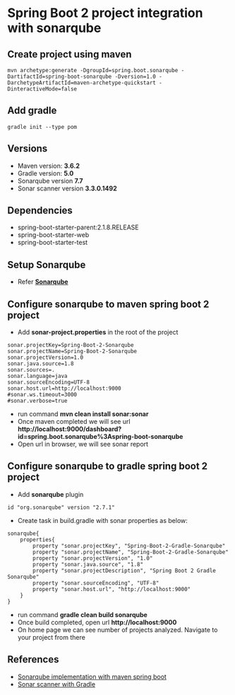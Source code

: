 # Spring Boot 2 project integration with sonarqube

## Create project using maven
```
mvn archetype:generate -DgroupId=spring.boot.sonarqube -DartifactId=spring-boot-sonarqube -Dversion=1.0 -DarchetypeArtifactId=maven-archetype-quickstart -DinteractiveMode=false
```

## Add gradle
```
gradle init --type pom
```

## Versions
* Maven version: **3.6.2**
* Gradle version: **5.0**
* Sonarqube version **7.7**
* Sonar scanner version **3.3.0.1492**

## Dependencies
* spring-boot-starter-parent:2.1.8.RELEASE
* spring-boot-starter-web
* spring-boot-starter-test

## Setup Sonarqube
* Refer **[Sonarqube](https://github.com/avinashbabudonthu/others/tree/master/sonarqube/setup-with-mysql)**

## Configure sonarqube to maven spring boot 2 project
* Add **sonar-project.properties** in the root of the project
```spring-boot-2-sonar-properties
sonar.projectKey=Spring-Boot-2-Sonarqube
sonar.projectName=Spring-Boot-2-Sonarqube
sonar.projectVersion=1.0
sonar.java.source=1.8
sonar.sources=.
sonar.language=java
sonar.sourceEncoding=UTF-8
sonar.host.url=http://localhost:9000
#sonar.ws.timeout=3000
#sonar.verbose=true
```
* run command **mvn clean install sonar:sonar**
* Once maven completed we will see url **http://localhost:9000/dashboard?id=spring.boot.sonarqube%3Aspring-boot-sonarqube**
* Open url in browser, we will see sonar report

## Configure sonarqube to gradle spring boot 2 project
* Add **sonarqube** plugin
```
id "org.sonarqube" version "2.7.1"
```
* Create task in build.gradle with sonar properties as below:
```
sonarqube{
    properties{
        property "sonar.projectKey", "Spring-Boot-2-Gradle-Sonarqube"
        property "sonar.projectName", "Spring-Boot-2-Gradle-Sonarqube"
        property "sonar.projectVersion", "1.0"
        property "sonar.java.source", "1.8"
        property "sonar.projectDescription", "Spring Boot 2 Gradle Sonarqube"
        property "sonar.sourceEncoding", "UTF-8"
        property "sonar.host.url", "http://localhost:9000"
    }
}
```
* run command **gradle clean build sonarqube**
* Once build completed, open url **http://localhost:9000**
* On home page we can see number of projects analyzed. Navigate to your project from there

## References
* [Sonarqube implementation with maven spring boot](https://www.oodlestechnologies.com/blogs/SonarQube-implementation-with-maven-spring-boot/)
* [Sonar scanner with Gradle](https://docs.sonarqube.org/latest/analysis/scan/sonarscanner-for-gradle/)
